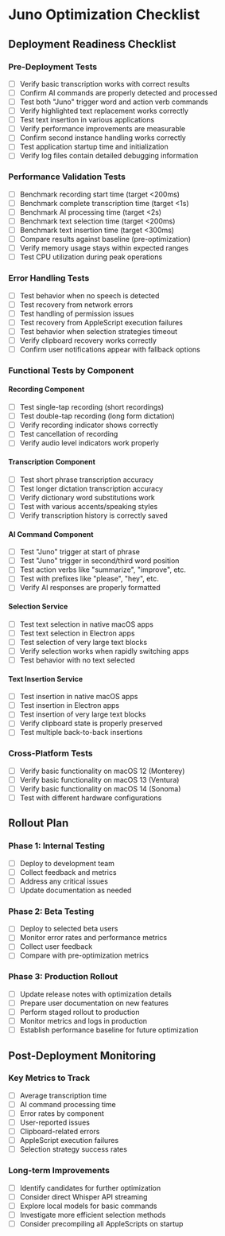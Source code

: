 # Juno Optimization Checklist

## Deployment Readiness Checklist

### Pre-Deployment Tests
- [ ] Verify basic transcription works with correct results
- [ ] Confirm AI commands are properly detected and processed
- [ ] Test both "Juno" trigger word and action verb commands
- [ ] Verify highlighted text replacement works correctly
- [ ] Test text insertion in various applications
- [ ] Verify performance improvements are measurable
- [ ] Confirm second instance handling works correctly
- [ ] Test application startup time and initialization
- [ ] Verify log files contain detailed debugging information

### Performance Validation Tests
- [ ] Benchmark recording start time (target <200ms)
- [ ] Benchmark complete transcription time (target <1s)
- [ ] Benchmark AI processing time (target <2s)
- [ ] Benchmark text selection time (target <200ms)
- [ ] Benchmark text insertion time (target <300ms)
- [ ] Compare results against baseline (pre-optimization)
- [ ] Verify memory usage stays within expected ranges
- [ ] Test CPU utilization during peak operations

### Error Handling Tests
- [ ] Test behavior when no speech is detected
- [ ] Test recovery from network errors
- [ ] Test handling of permission issues
- [ ] Test recovery from AppleScript execution failures
- [ ] Test behavior when selection strategies timeout
- [ ] Verify clipboard recovery works correctly
- [ ] Confirm user notifications appear with fallback options

### Functional Tests by Component

#### Recording Component
- [ ] Test single-tap recording (short recordings)
- [ ] Test double-tap recording (long form dictation)
- [ ] Verify recording indicator shows correctly
- [ ] Test cancellation of recording
- [ ] Verify audio level indicators work properly

#### Transcription Component
- [ ] Test short phrase transcription accuracy
- [ ] Test longer dictation transcription accuracy
- [ ] Verify dictionary word substitutions work
- [ ] Test with various accents/speaking styles
- [ ] Verify transcription history is correctly saved

#### AI Command Component
- [ ] Test "Juno" trigger at start of phrase
- [ ] Test "Juno" trigger in second/third word position
- [ ] Test action verbs like "summarize", "improve", etc.
- [ ] Test with prefixes like "please", "hey", etc.
- [ ] Verify AI responses are properly formatted

#### Selection Service
- [ ] Test text selection in native macOS apps
- [ ] Test text selection in Electron apps
- [ ] Test selection of very large text blocks
- [ ] Verify selection works when rapidly switching apps
- [ ] Test behavior with no text selected

#### Text Insertion Service
- [ ] Test insertion in native macOS apps
- [ ] Test insertion in Electron apps
- [ ] Test insertion of very large text blocks
- [ ] Verify clipboard state is properly preserved
- [ ] Test multiple back-to-back insertions

### Cross-Platform Tests
- [ ] Verify basic functionality on macOS 12 (Monterey)
- [ ] Verify basic functionality on macOS 13 (Ventura)
- [ ] Verify basic functionality on macOS 14 (Sonoma)
- [ ] Test with different hardware configurations

## Rollout Plan

### Phase 1: Internal Testing
- [ ] Deploy to development team
- [ ] Collect feedback and metrics
- [ ] Address any critical issues
- [ ] Update documentation as needed

### Phase 2: Beta Testing
- [ ] Deploy to selected beta users
- [ ] Monitor error rates and performance metrics
- [ ] Collect user feedback
- [ ] Compare with pre-optimization metrics

### Phase 3: Production Rollout
- [ ] Update release notes with optimization details
- [ ] Prepare user documentation on new features
- [ ] Perform staged rollout to production
- [ ] Monitor metrics and logs in production
- [ ] Establish performance baseline for future optimization

## Post-Deployment Monitoring

### Key Metrics to Track
- [ ] Average transcription time
- [ ] AI command processing time
- [ ] Error rates by component
- [ ] User-reported issues
- [ ] Clipboard-related errors
- [ ] AppleScript execution failures
- [ ] Selection strategy success rates

### Long-term Improvements
- [ ] Identify candidates for further optimization
- [ ] Consider direct Whisper API streaming
- [ ] Explore local models for basic commands
- [ ] Investigate more efficient selection methods
- [ ] Consider precompiling all AppleScripts on startup 